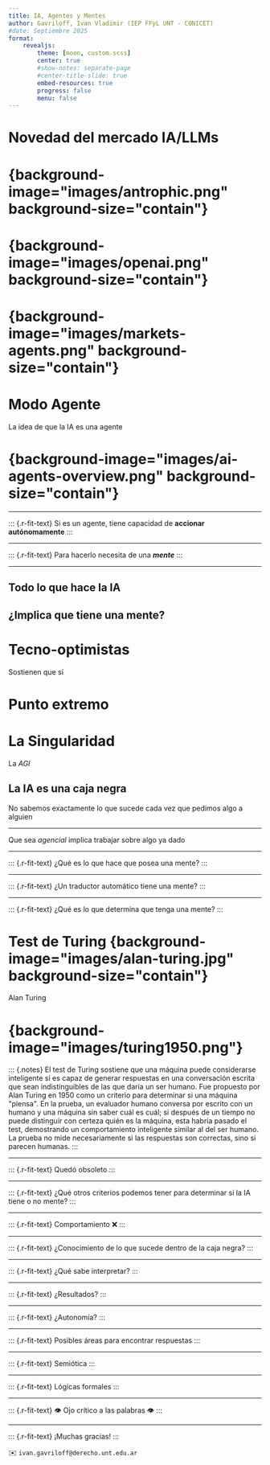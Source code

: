 ```yaml
---
title: IA, Agentes y Mentes 
author: Gavriloff, Ivan Vladimir (IEP FFyL UNT - CONICET)
#date: Septiembre 2025
format: 
    revealjs:
        theme: [moon, custom.scss]
        center: true
        #show-notes: separate-page
        #center-title-slide: true
        embed-resources: true
        progress: false
        menu: false
---
```


# Novedad del mercado IA/LLMs

# {background-image="images/antrophic.png" background-size="contain"}

# {background-image="images/openai.png" background-size="contain"}

# {background-image="images/markets-agents.png" background-size="contain"}

# Modo Agente
La idea de que la IA es una agente

# {background-image="images/ai-agents-overview.png" background-size="contain"}

<!-- ---

![Durante *et. al.* (2024)](images/ai-agents-overview.png)

---
 -->

 ---

::: {.r-fit-text}
Si es un agente, tiene capacidad de **accionar autónomamente**
:::

---

::: {.r-fit-text}
Para hacerlo necesita de una ***mente***
:::

---

## Todo lo que hace la IA

## ¿Implica que tiene una mente?

# Tecno-optimistas
Sostienen que sí

# Punto extremo

# La Singularidad
La $AGI$

## La IA es una caja negra

No sabemos exactamente lo que sucede cada vez que pedimos algo a alguien

---

Que sea *agencial* implica trabajar sobre algo ya dado

---

::: {.r-fit-text}
¿Qué es lo que hace que posea una mente?
:::

---

::: {.r-fit-text}
¿Un traductor automático tiene una mente?
:::

---

::: {.r-fit-text}
¿Qué es lo que determina que tenga una mente?
:::

# Test de Turing {background-image="images/alan-turing.jpg" background-size="contain"}

Alan Turing

# {background-image="images/turing1950.png"}

::: {.notes}
  El test de Turing sostiene que una máquina puede considerarse inteligente si es capaz de generar respuestas en una conversación escrita que sean indistinguibles de las que daría un ser humano. Fue propuesto por Alan Turing en 1950 como un criterio para determinar si una máquina "piensa". En la prueba, un evaluador humano conversa por escrito con un humano y una máquina sin saber cuál es cuál; si después de un tiempo no puede distinguir con certeza quién es la máquina, esta habría pasado el test, demostrando un comportamiento inteligente similar al del ser humano. La prueba no mide necesariamente si las respuestas son correctas, sino si parecen humanas.
:::

---

::: {.r-fit-text}
Quedó obsoleto
:::

---

::: {.r-fit-text}
¿Qué otros criterios podemos tener para determinar si la IA tiene o no mente?
:::

---

::: {.r-fit-text}
Comportamiento ❌
:::

---

::: {.r-fit-text}
¿Conocimiento de lo que sucede dentro de la caja negra?
:::

---

::: {.r-fit-text}
¿Qué sabe interpretar?
:::

---

::: {.r-fit-text}
¿Resultados?
:::

---

::: {.r-fit-text}
¿Autonomía?
:::

<!-- # {background-image="images/skynet.png"}-->
---

::: {.r-fit-text}
Posibles áreas para encontrar respuestas
:::

---

::: {.r-fit-text}
Semiótica
:::

---

::: {.r-fit-text}
Lógicas formales
:::

---

::: {.r-fit-text}
👁️ Ojo crítico a las palabras 👁️
:::

---

::: {.r-fit-text}
¡Muchas gracias!
:::

✉️ `ivan.gavriloff@derecho.unt.edu.ar`